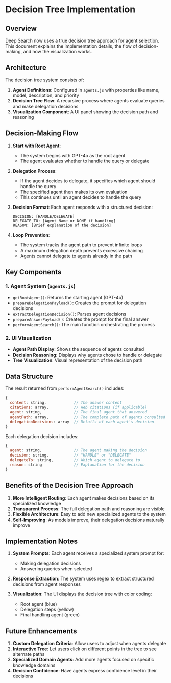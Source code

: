 # Decision Tree Implementation

## Overview

Deep Search now uses a true decision tree approach for agent selection. This document explains the implementation details, the flow of decision-making, and how the visualization works.

## Architecture

The decision tree system consists of:

1. **Agent Definitions**: Configured in `agents.js` with properties like name, model, description, and priority
2. **Decision Tree Flow**: A recursive process where agents evaluate queries and make delegation decisions
3. **Visualization Component**: A UI panel showing the decision path and reasoning

## Decision-Making Flow

1. **Start with Root Agent**:
   - The system begins with GPT-4o as the root agent
   - The agent evaluates whether to handle the query or delegate

2. **Delegation Process**:
   - If the agent decides to delegate, it specifies which agent should handle the query
   - The specified agent then makes its own evaluation
   - This continues until an agent decides to handle the query

3. **Decision Format**:
   Each agent responds with a structured decision:
   ```
   DECISION: [HANDLE/DELEGATE]
   DELEGATE_TO: [Agent Name or NONE if handling]
   REASON: [Brief explanation of the decision]
   ```

4. **Loop Prevention**:
   - The system tracks the agent path to prevent infinite loops
   - A maximum delegation depth prevents excessive chaining
   - Agents cannot delegate to agents already in the path

## Key Components

### 1. Agent System (`agents.js`)

- `getRootAgent()`: Returns the starting agent (GPT-4o)
- `prepareDelegationPayload()`: Creates the prompt for delegation decisions
- `extractDelegationDecision()`: Parses agent decisions
- `prepareAnswerPayload()`: Creates the prompt for the final answer
- `performAgentSearch()`: The main function orchestrating the process

### 2. UI Visualization

- **Agent Path Display**: Shows the sequence of agents consulted
- **Decision Reasoning**: Displays why agents chose to handle or delegate
- **Tree Visualization**: Visual representation of the decision path

## Data Structure

The result returned from `performAgentSearch()` includes:

```javascript
{
  content: string,            // The answer content
  citations: array,           // Web citations (if applicable)
  agent: string,              // The final agent that answered
  agentPath: array,           // The complete path of agents consulted
  delegationDecisions: array  // Details of each agent's decision
}
```

Each delegation decision includes:
```javascript
{
  agent: string,              // The agent making the decision
  decision: string,           // "HANDLE" or "DELEGATE"
  delegateTo: string,         // Which agent to delegate to
  reason: string              // Explanation for the decision
}
```

## Benefits of the Decision Tree Approach

1. **More Intelligent Routing**: Each agent makes decisions based on its specialized knowledge
2. **Transparent Process**: The full delegation path and reasoning are visible
3. **Flexible Architecture**: Easy to add new specialized agents to the system
4. **Self-Improving**: As models improve, their delegation decisions naturally improve

## Implementation Notes

1. **System Prompts**: Each agent receives a specialized system prompt for:
   - Making delegation decisions
   - Answering queries when selected

2. **Response Extraction**: The system uses regex to extract structured decisions from agent responses

3. **Visualization**: The UI displays the decision tree with color coding:
   - Root agent (blue)
   - Delegation steps (yellow)
   - Final handling agent (green)

## Future Enhancements

1. **Custom Delegation Criteria**: Allow users to adjust when agents delegate
2. **Interactive Tree**: Let users click on different points in the tree to see alternate paths
3. **Specialized Domain Agents**: Add more agents focused on specific knowledge domains
4. **Decision Confidence**: Have agents express confidence level in their decisions 